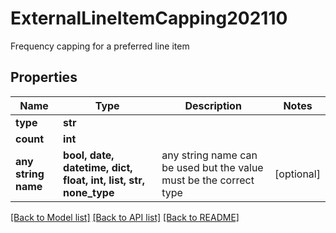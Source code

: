 # ExternalLineItemCapping202110

Frequency capping for a preferred line item

## Properties
Name | Type | Description | Notes
------------ | ------------- | ------------- | -------------
**type** | **str** |  | 
**count** | **int** |  | 
**any string name** | **bool, date, datetime, dict, float, int, list, str, none_type** | any string name can be used but the value must be the correct type | [optional]

[[Back to Model list]](../README.md#documentation-for-models) [[Back to API list]](../README.md#documentation-for-api-endpoints) [[Back to README]](../README.md)


